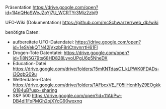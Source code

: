 Präsentation https://drive.google.com/open?id=1I4nQHoSWeJZoYj7U_WCRTYr3Miz2zbi9

UFO-Wiki (Dokumentation) https://github.com/mcSchwarzer/web_db/wiki

benötigte Daten:
- aufbereitete UFO-Datendatei: https://drive.google.com/open?id=1eSVekQTN42jVxzbF8riCtnvnrrtH61Fl
- Drogen-Tote Datentatei: https://drive.google.com/open?id=1i8N5G79ts68HD828LyvoUPgU6p5NheDX
- Education-Datei https://drive.google.com/drive/folders/15mKNTdasC1_kLPWK0FDADs-i3QgbG09u
- Wetterdaten-Datei https://drive.google.com/drive/folders/1AFbcxVE_F05iiHcnh1yZ9EOgkkQ184uB?usp=sharing
- S&P 500 https://drive.google.com/open?id=11AbPw-DB4dl1FxPMGh2ojXYcG90woxnq
